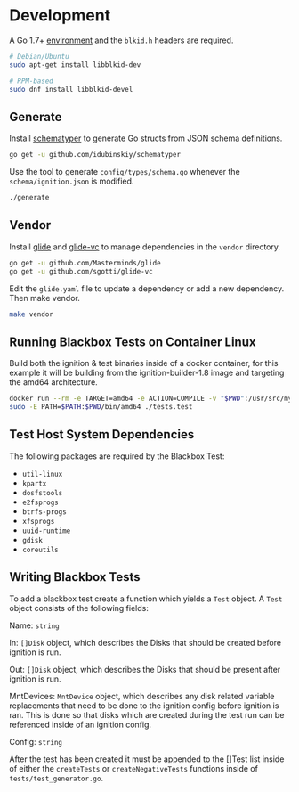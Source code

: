 # Development

A Go 1.7+ [environment](https://golang.org/doc/install) and the `blkid.h` headers are required.

```sh
# Debian/Ubuntu
sudo apt-get install libblkid-dev

# RPM-based
sudo dnf install libblkid-devel
```

## Generate

Install [schematyper](https://github.com/idubinskiy/schematyper) to generate Go structs from JSON schema definitions.

```sh
go get -u github.com/idubinskiy/schematyper
```

Use the tool to generate `config/types/schema.go` whenever the `schema/ignition.json` is modified.

```sh
./generate
```

## Vendor

Install [glide](https://github.com/Masterminds/glide) and [glide-vc](https://github.com/sgotti/glide-vc) to manage dependencies in the `vendor` directory.

```sh
go get -u github.com/Masterminds/glide
go get -u github.com/sgotti/glide-vc
```

Edit the `glide.yaml` file to update a dependency or add a new dependency. Then make vendor.

```sh
make vendor
```

## Running Blackbox Tests on Container Linux

Build both the ignition & test binaries inside of a docker container, for this
example it will be building from the ignition-builder-1.8 image and targeting
the amd64 architecture.

```sh
docker run --rm -e TARGET=amd64 -e ACTION=COMPILE -v "$PWD":/usr/src/myapp -w /usr/src/myapp quay.io/coreos/ignition-builder-1.8 ./test
sudo -E PATH=$PATH:$PWD/bin/amd64 ./tests.test
```

## Test Host System Dependencies

The following packages are required by the Blackbox Test:

* `util-linux`
* `kpartx`
* `dosfstools`
* `e2fsprogs`
* `btrfs-progs`
* `xfsprogs`
* `uuid-runtime`
* `gdisk`
* `coreutils`

## Writing Blackbox Tests

To add a blackbox test create a function which yields a `Test` object. A `Test`
object consists of the following fields:

Name: `string`

In: `[]Disk` object, which describes the Disks that should be created before
ignition is run.

Out: `[]Disk` object, which describes the Disks that should be present after
ignition is run.

MntDevices: `MntDevice` object, which describes any disk related variable
replacements that need to be done to the ignition config before ignition is
ran. This is done so that disks which are created during the test run can be
referenced inside of an ignition config.

Config: `string`

After the test has been created it must be appended to the []Test list inside
of either the `createTests` or `createNegativeTests` functions inside of
`tests/test_generator.go`.
